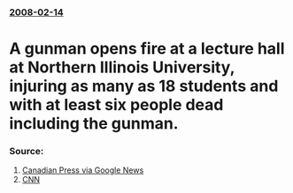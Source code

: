 ### [2008-02-14](/news/2008/02/14/index.md)

#  A gunman opens fire at a lecture hall at Northern Illinois University, injuring as many as 18 students and with at least six people dead including the gunman. 




### Source:

1. [Canadian Press via Google News](http://canadianpress.google.com/article/ALeqM5gMdGpxPJU5yvpF4CXewMrVTpuwSw)
2. [CNN](http://edition.cnn.com/2008/US/02/14/university.shooting/index.html)
